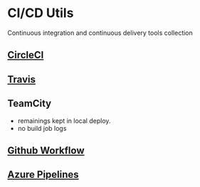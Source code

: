 # CI/CD Utils

Continuous integration and continuous delivery tools collection

## [CircleCI](./CircleCI.md)


## [Travis](./Travis.md)


  
## TeamCity
- remainings kept in local deploy. 
- no build job logs


## [Github Workflow](./.github/workflows/README.md)

## [Azure Pipelines](./Azure.md)
